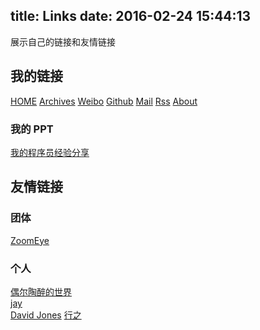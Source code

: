 title: Links
date: 2016-02-24 15:44:13
---

展示自己的链接和友情链接

## 我的链接
[HOME](/)
[Archives](/archives)
[Weibo](http://www.weibo.com/p/1005051896403155)
[Github](https://github.com/shenqihui)
[Mail](mailto:c2hlbnFpaHVpMDkyMEBnbWFpbC5jb20K)
[Rss](/atom.xml)
[About](/about)

### 我的 PPT
[我的程序员经验分享](http://blog.shenqh.com/ppt/experience/)

## 友情链接

### 团体
[ZoomEye](https://www.zoomeye.org/)  

### 个人
[偶尔陶醉的世界](http://www.stutostu.com/)  
[jay](http://www.devjay.com/)  
[David Jones](http://blog.davidkk.com/)
[行之](http://lvyaojia.sinaapp.com/)